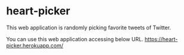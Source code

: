 # heart-picker
This web application is randomly picking favorite tweets of Twitter.

You can use this web application accessing below URL.
https://heart-picker.herokuapp.com/
